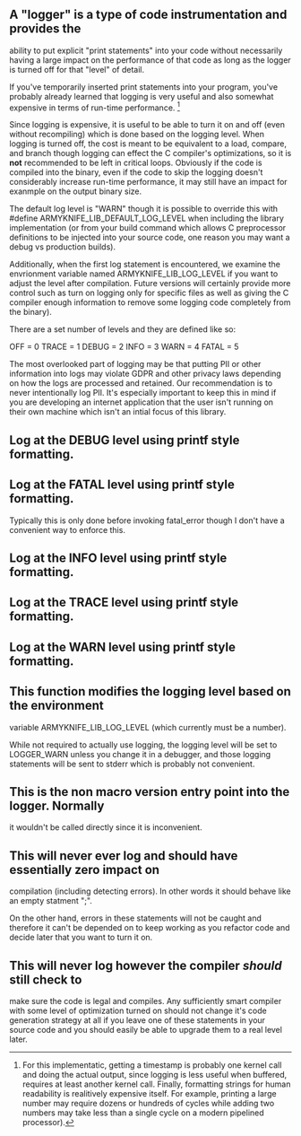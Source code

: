 ## A "logger" is a type of code instrumentation and provides the
ability to put explicit "print statements" into your code without
necessarily having a large impact on the performance of that code
as long as the logger is turned off for that "level" of detail.

If you've temporarily inserted print statements into your program,
you've probably already learned that logging is very useful and
also somewhat expensive in terms of run-time performance. [^1]

Since logging is expensive, it is useful to be able to turn it on
and off (even without recompiling) which is done based on the
logging level. When logging is turned off, the cost is meant to be
equivalent to a load, compare, and branch though logging can effect
the C compiler's optimizations, so it is **not** recommended to be
left in critical loops. Obviously if the code is compiled into the
binary, even if the code to skip the logging doesn't considerably
increase run-time performance, it may still have an impact for
exanmple on the output binary size.

The default log level is "WARN" though it is possible to override
this with #define ARMYKNIFE_LIB_DEFAULT_LOG_LEVEL <level> when
including the library implementation (or from your build command
which allows C preprocessor definitions to be injected into your
source code, one reason you may want a debug vs production builds).

Additionally, when the first log statement is encountered, we
examine the envrionment variable named ARMYKNIFE_LIB_LOG_LEVEL if
you want to adjust the level after compilation. Future versions
will certainly provide more control such as turn on logging only
for specific files as well as giving the C compiler enough
information to remove some logging code completely from the
binary).

There are a set number of levels and they are defined like so:

OFF = 0
TRACE = 1
DEBUG = 2
INFO = 3
WARN = 4
FATAL = 5

The most overlooked part of logging may be that putting PII or
other information into logs may violate GDPR and other privacy laws
depending on how the logs are processed and retained. Our
recommendation is to never intentionally log PII. It's especially
important to keep this in mind if you are developing an internet
application that the user isn't running on their own machine which
isn't an intial focus of this library.

[^1]: For this implementatic, getting a timestamp is probably one
kernel call and doing the actual output, since logging is less
useful when buffered, requires at least another kernel
call. Finally, formatting strings for human readability is
realitively expensive itself. For example, printing a large number
may require dozens or hundreds of cycles while adding two numbers
may take less than a single cycle on a modern pipelined processor).
 
## Log at the DEBUG level using printf style formatting.
 
## Log at the FATAL level using printf style formatting.

Typically this is only done before invoking fatal_error though I
don't have a convenient way to enforce this.
 
## Log at the INFO level using printf style formatting.
 
## Log at the TRACE level using printf style formatting.
 
## Log at the WARN level using printf style formatting.
 
## This function modifies the logging level based on the environment
variable ARMYKNIFE_LIB_LOG_LEVEL (which currently must be a
number).

While not required to actually use logging, the logging level will
be set to LOGGER_WARN unless you change it in a debugger, and those
logging statements will be sent to stderr which is probably not
convenient.
 
## This is the non macro version entry point into the logger. Normally
it wouldn't be called directly since it is inconvenient.
 
## This will never ever log and should have essentially zero impact on
compilation (including detecting errors). In other words it should
behave like an empty statment ";".

On the other hand, errors in these statements will not be caught
and therefore it can't be depended on to keep working as you
refactor code and decide later that you want to turn it on.
 
## This will never log however the compiler *should* still check to
make sure the code is legal and compiles. Any sufficiently smart
compiler with some level of optimization turned on should not
change it's code generation strategy at all if you leave one of these
statements in your source code and you should easily be able to
upgrade them to a real level later.
 
